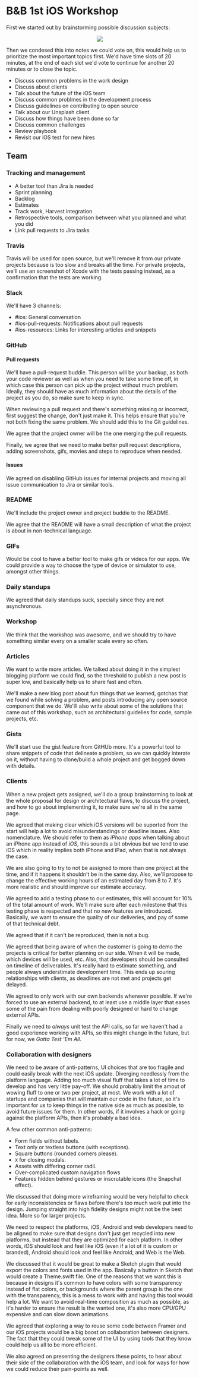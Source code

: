 # B&B 1st iOS Workshop

First we started out by brainstorming possible discussion subjects:

<p align="center">
  <img src="https://raw.githubusercontent.com/bakkenbaeck/iOS-playbook/master/workshops/images/initial-notes-from-1st-workshop.jpg"/>
</p>

Then we condesed this into notes we could vote on, this would help us to prioritize the most important topics first. We'd have time slots of 20 minutes, at the end of each slot we'd vote to continue for another 20 minutes or to close the topic.

- Discuss common problems in the work design
- Discuss about clients
- Talk about the future of the iOS team
- Discuss common problmes in the development process
- Discuss guidelines on contributing to open source
- Talk about our Unsplash client
- Discuss how things have been done so far
- Discuss common challenges
- Review playbook
- Revisit our iOS test for new hires

## Team

### Tracking and management
- A better tool than Jira is needed
- Sprint planning
- Backlog
- Estimates
- Track work, Harvest integration
- Retrospective tools, comparison between what you planned and what you did
- Link pull requests to Jira tasks

### Travis
Travis will be used for open source, but we'll remove it from our private projects because is too slow and breaks all the time. For private projects, we'll use an screenshot of Xcode with the tests passing instead, as a confirmation that the tests are working.

### Slack
We'll have 3 channels:
- #ios: General conversation
- #ios-pull-requests: Notifications about pull requests
- #ios-resources: Links for interesting articles and snippets

### GitHub

#### Pull requests
We'll have a pull-request buddie. This person will be your backup, as both your code reviewer as well as when you need to take some time off, in which case this person can pick up the project without much problem. Ideally, they should have as much information about the details of the project as you do, so make sure to keep in sync.

When reviewing a pull request and there's something missing or incorrect, first suggest the change, don't just make it. This helps ensure that you're not both fixing the same problem. We should add this to the Git guidelines.

We agree that the project owner will be the one merging the pull requests.

Finally, we agree that we need to make better pull request descriptions, adding screenshots, gifs, movies and steps to reproduce when needed.

#### Issues

We agreed on disabling GitHub issues for internal projects and moving all issue communication to Jira or similar tools.

### README

We'll include the project owner and project buddie to the README.

We agree that the README will have a small description of what the project is about in non-technical language.

### GIFs

Would be cool to have a better tool to make gifs or videos for our apps. We could provide a way to choose the type of device or simulator to use, amongst other things.

### Daily standups

We agreed that daily standups suck, specially since they are not asynchronous.

### Workshop

We think that the workshop was awesome, and we should try to have something similar every on a smaller scale every so often.

### Articles

We want to write more articles. We talked about doing it in the simplest blogging platform we could find, so the threshold to publish a new post is super low, and basically help us to share fast and often.

We'll make a new blog post about fun things that we learned, gotchas that we found while solving a problem, and posts introducing any open source component that we do. We'lll also write about some of the solutions that came out of this workshop, such as architectural guidelies for code, sample projects, etc.

### Gists

We'll start use the gist feature from GitHUb more. It's a powerful tool to share snippets of code that delineate a problem, so we can quickly interate on it, without having to clone/build a whole project and get bogged down with details.

### Clients

When a new project gets assigned, we'll do a group brainstorming to look at the whole proposal for design or architectural flaws, to discuss the project, and how to go about implementing it, to make sure we're all in the same page.

We agreed that making clear which iOS versions will be suported from the start will help a lot to avoid misunderstandings or deadline issues. Also nomenclature. We should refer to them as  _iPhone apps_ when talking about an iPhone app instead of _iOS_, this sounds a bit obvious but we tend to use iOS which in reality implies both iPhone and iPad, when that is not always the case.

We are also going to try to not be assigned to more than one project at the time, and if it happens it shouldn't be in the same day. Also, we'll propose to change the effective working hours of an estimated day from 8 to 7. It's more realistic and should improve our estimate accuracy.

We agreed to add a testing phase to our estimates, this will account for 10% of the total amount of work. We'll make sure after each milestone that this testing phase is respected and that no new features are introduced. Basically, we want to ensure the quality of our deliveries, and pay of some of that technical debt.

We agreed that if it can't be reproduced, then is not a bug.

We agreed that being aware of when the customer is going to demo the projects is critical for better planning on our side. When it will be made, which devices will be used, etc. Also, that developers should be consulted on timeline of deliverables. It's really hard to estimate something, and people always understimate development time. This ends up souring relationships with clients, as deadlines are not met and projects get delayed.

We agreed to only work with our own backends whenever possible. If we're forced to use an external backend, to at least use a middle layer that eases some of the pain from dealing with poorly designed or hard to change external APIs.

Finally we need to *always* unit test the API calls, so far we haven't had a good experience working with APIs, so this might change in the future, but for now, we _Gotta Test 'Em All_.

### Collaboration with designers

We need to be aware of anti-patterns, UI choices that are too fragile and could easily break with the next iOS update. Diverging needlessly from the platform language. Adding too much visual fluff that takes a lot of time to develop and has very little pay-off. We should probably limit the amout of wowing fluff to one or two per project, at most. We work with a lot of startups and companies that will maintain our code in the future, so it's important for us to keep things in the native side as much as possible, to avoid future issues for them. In other words, if it involves a hack or going against the platform APIs, then it's probably a bad idea.

A few other common anti-patterns:
- Form fields without labels.
- Text only or textless buttons (with exceptions).
- Square buttons (rounded corners please).
- `X` for closing modals.
- Assets with differing corner radii.
- Over-complicated custom navigation flows
- Features hidden behind gestures or inscrutable icons (the Snapchat effect).

We discussed that doing more wireframing would be very helpful to check for early inconsistencies or flaws before there's too much work put into the design. Jumping straight into high fidelity designs might not be the best idea. More so for larger projects.

We need to respect the platforms, iOS, Android and web developers need to be aligned to make sure that designs don't just get recycled into new platforms, but instead that they are optimized for each platform. In other words, iOS should look and feel like iOS (even if a lot of it is custom or branded), Android should look and feel like Android, and Web is the Web.

We discussed that it would be great to make a Sketch plugin that would export the colors and fonts used in the app. Basically a button in Sketch that would create a Theme.swift file. One of the reasons that we want this is because in designs it's common to have colors with some transparency instead of flat colors, or backgrounds where the parent group is the one with the transparency, this is a mess to work with and having this tool would help a lot. We want to avoid real-time composition as much as possible, as it's harder to ensure the result is the wanted one, it's also more CPU/GPU expensive and can slow down animations.

We agreed that exploring a way to reuse some code between Framer and our iOS projects would be a big boost on collaboration between designers. The fact that they could tweak some of the UI by using tools that they know could help us all to be more efficient.

We also agreed on presenting the designers these points, to hear about their side of the collaboration with the iOS team, and look for ways for how we could reduce their pain-points as well.

